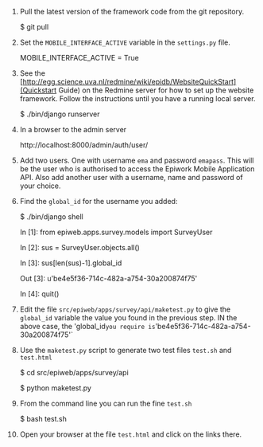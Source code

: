 1. Pull the latest version of the framework code from the git repository.

    $ git pull

2. Set the `MOBILE_INTERFACE_ACTIVE` variable in the `settings.py` file.

    MOBILE_INTERFACE_ACTIVE = True
    
3. See the [http://egg.science.uva.nl/redmine/wiki/epidb/WebsiteQuickStart](Quickstart
Guide) on the Redmine server for how to set up the website framework.  Follow
the instructions until you have a running local server.

    $ ./bin/django runserver
    
4. In a browser to the admin server

    http://localhost:8000/admin/auth/user/
    
5. Add two users.  One with username `ema` and password `emapass`.  This will
be the user who is authorised to access the Epiwork Mobile Application API.
Also add another user with a username, name and password of your choice.

6. Find the `global_id` for the username you added:

    $ ./bin/django shell

    In [1]: from epiweb.apps.survey.models import SurveyUser

    In [2]: sus = SurveyUser.objects.all()

    In [3]: sus[len(sus)-1].global_id

    Out [3]: u'be4e5f36-714c-482a-a754-30a200874f75'

    In [4]: quit()

7. Edit the file `src/epiweb/apps/survey/api/maketest.py` to give the
`global_id` variable the value you found in the previous step. IN the above
case, the 'global_id` you require is `'be4e5f36-714c-482a-a754-30a200874f75'`

8. Use the `maketest.py` script to generate two test files `test.sh` and
`test.html`

    $ cd src/epiweb/apps/survey/api

    $ python maketest.py

9. From the command line you can run the fine `test.sh`

    $ bash test.sh
   
10. Open your browser at the file `test.html` and click on the links there.
